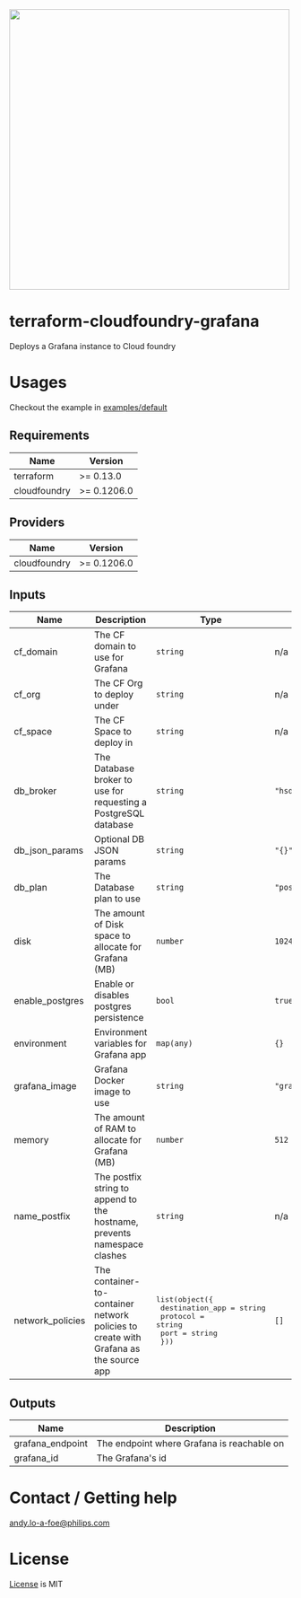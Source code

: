 <img src="https://cdn.rawgit.com/hashicorp/terraform-website/master/content/source/assets/images/logo-hashicorp.svg" width="500px">

# terraform-cloudfoundry-grafana
Deploys a Grafana instance to Cloud foundry

# Usages

Checkout the example in [examples/default](./examples/default)

<!-- BEGINNING OF PRE-COMMIT-TERRAFORM DOCS HOOK -->
## Requirements

| Name | Version |
|------|---------|
| terraform | >= 0.13.0 |
| cloudfoundry | >= 0.1206.0 |

## Providers

| Name | Version |
|------|---------|
| cloudfoundry | >= 0.1206.0 |

## Inputs

| Name | Description | Type | Default | Required |
|------|-------------|------|---------|:--------:|
| cf\_domain | The CF domain to use for Grafana | `string` | n/a | yes |
| cf\_org | The CF Org to deploy under | `string` | n/a | yes |
| cf\_space | The CF Space to deploy in | `string` | n/a | yes |
| db\_broker | The Database broker to use for requesting a PostgreSQL database | `string` | `"hsdp-rds"` | no |
| db\_json\_params | Optional DB JSON params | `string` | `"{}"` | no |
| db\_plan | The Database plan to use | `string` | `"postgres-micro-dev"` | no |
| disk | The amount of Disk space to allocate for Grafana (MB) | `number` | `1024` | no |
| enable\_postgres | Enable or disables postgres persistence | `bool` | `true` | no |
| environment | Environment variables for Grafana app | `map(any)` | `{}` | no |
| grafana\_image | Grafana Docker image to use | `string` | `"grafana/grafana:latest"` | no |
| memory | The amount of RAM to allocate for Grafana (MB) | `number` | `512` | no |
| name\_postfix | The postfix string to append to the hostname, prevents namespace clashes | `string` | n/a | yes |
| network\_policies | The container-to-container network policies to create with Grafana as the source app | <pre>list(object({<br>    destination_app = string<br>    protocol        = string<br>    port            = string<br>  }))</pre> | `[]` | no |

## Outputs

| Name | Description |
|------|-------------|
| grafana\_endpoint | The endpoint where Grafana is reachable on |
| grafana\_id | The Grafana's id |

<!-- END OF PRE-COMMIT-TERRAFORM DOCS HOOK -->

# Contact / Getting help
andy.lo-a-foe@philips.com

# License
[License](./LICENSE.md) is MIT

